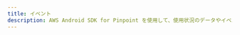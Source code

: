 ```yaml
---
title: イベント
description: AWS Android SDK for Pinpoint を使用して、使用状況のデータやイベントを Amazon Pinpoint に報告できます。 セッション時間、ユーザーの購買行動、サインインの試行、必要なカスタムイベントタイプなどの情報を取得するためにイベントを報告できます。
---
```


<inline-fragment src="~/sdk/fragments/library-callout.md"></inline-fragment>

<inline-fragment platform="ios" src="~/sdk/analytics/fragments/ios/events.md"></inline-fragment> <inline-fragment platform="android" src="~/sdk/analytics/fragments/android/events.md"></inline-fragment>
